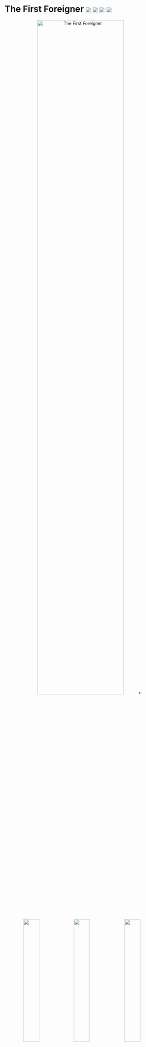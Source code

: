 # The First Foreigner <img src="https://img.shields.io/badge/Unreal%20Engine-0E1128?style=for-the-badge&logo=unrealengine&logoColor=white" align="absmiddle"/> <img src="https://img.shields.io/badge/C++-00599C?style=for-the-badge&logo=cplusplus&logoColor=white" align="absmiddle"/> <img src="https://img.shields.io/badge/GitHub-181717?style=for-the-badge&logo=github&logoColor=white" align="absmiddle"/> <img src="https://img.shields.io/badge/Steam-000000?style=for-the-badge&logo=steam&logoColor=white" align="absmiddle"/>
<p align="center">
  <img src="https://github.com/pwdab/Portfolio/raw/ver-3.0/images/The%20First%20Foreigner/The%20First%20Foreigner.png" alt="The First Foreigner" width="75%">>
	<img src="https://github.com/pwdab/Portfolio/raw/ver-3.0/images/The%20First%20Foreigner/features1.gif" width="32%">
	<img src="https://github.com/pwdab/Portfolio/raw/ver-3.0/images/The%20First%20Foreigner/features2.gif" width="32%">
	<img src="https://github.com/pwdab/Portfolio/raw/ver-3.0/images/The%20First%20Foreigner/features3.gif" width="32%">
</p>

## 🎮 게임 플레이
- **직접 플레이**   
  <img src="https://upload.wikimedia.org/wikipedia/commons/8/83/Steam_icon_logo.svg" width="15" align="absmiddle"/> [Steam](https://store.steampowered.com/app/3634090/The_First_Foreigner/)에서 게임 다운로드 후 실행
- **플레이 영상**   
  <img src="https://upload.wikimedia.org/wikipedia/commons/0/09/YouTube_full-color_icon_%282017%29.svg" width="15" align="absmiddle"/> [YouTube](https://www.youtube.com/watch?v=AIy8zwr5r8M)에서 플레이 영상을 시청할 수 있습니다.

## 📌 프로젝트 소개
- **프로젝트 개요**   
  Unreal Engine으로 제작한 3D 멀티플레이 캐주얼 게임\
  두 명의 플레이어가 번갈아 제시어를 행동이나 사물로 표현하고, 상대가 이를 추리해 맞추는 방식
- **개발 기간**   
  2024.09.10 ~ 2024.12.06 : 리슨 서버 기반 빌드 개발 완료\
  2025.05.17 ~ 2025.06.09 : Online Subsystem 기반 리팩토링 및 Steam 게시 완료
- **개발 상태**   
  Steam 게시 완료 (개발 종료)
- **개발 환경**   
  Unreal 5.2.1\
  Windows 10 (64bit)
- **멤버 구성**   
  기획 및 레벨 디자인 1명\
  프로그래밍 1명

## 🎯 담당 업무
- Unreal Gameplay Framework 기반 **게임 플레이 로직** 구현   
- Replication·RPC 기반 클라이언트–서버 **데이터 동기화 및 명령 처리**   
- Animation Blueprint·AnimInstance·State Machine 기반 캐릭터 **애니메이션 제어**   
- Widget Blueprint 기반 **동적 UI** 제작 및 **데이터 연동**   
- Online Subsystem 기반 **세션 관리** 및 **Steam 게시**

## 🛠 이슈 및 해결 과정
### 캐릭터 시선 Rotator 불일치
- **문제**   
  호스트 캐릭터는 시선 Rotator에 따라 정상적으로 회전\
  하지만 로컬 캐릭터는 시선 Rotator가 적용되지 않고 초기값으로 되돌아가는 현상이 발생   
  <div align="center">
	<img src="images/issues1-1.gif" width="50%">   
  </div>
  
- **원인**   
  AnimInstance::NativeUpdateAnimation()에서 캐릭터 시선의 Rotator를 직접 계산하고 Bone을 회전한 것이 문제\
  AnimInstance 멤버 변수는 동기화 되지 않으므로 로컬에서 변경된 시선 Rotator가 다른 로컬에 전파되지 않음
	<details>
		<summary> <em>코드 펼치기/접기</em></summary>
		
	```C++
	// Before
	void UPS_AnimInstance::NativeUpdateAnimation(float DeltaSeconds)
	{
	  ︙
		// AnimInstance에서 ControlRotation을 직접 계산
		ControlRotation.Roll = -Character->GetControlRotation().Pitch + 90.0f;
		if (ControlRotation.Roll < 0)
		{
		  ControlRotation.Roll += 360.0f;
		}
		ControlRotation.Roll = FMath::Clamp(ControlRotation.Roll, 90 - MAX_ROTATION_ROLL, 90 - MIN_ROTATION_ROLL);
		ControlRotation.Yaw = Character->GetControlRotation().Yaw - 90.0f - Character->GetActorRotation().Yaw;
	  ︙
	}
	```
	</details>

- **해결**   
  로컬 캐릭터의 시선 Rotator가 변경되면 RPC를 통해 서버에 전달하고, 서버가 NetMulticast로 모든 클라이언트에 전파하도록 구조를 변경
	<details>
		<summary> <em>코드 펼치기/접기</em></summary>
		
	```C++
	// After
	void APS_Character::SetHeadRotator(FRotator NewRotator)
	{
	  // 로컬에서 서버로 RPC 요청
		SetHeadRotator_Server(NewRotator);
	}
	
	UFUNCTION(Server, Reliable)
	void SetHeadRotator_Server(FRotator NewRotator);
	
	void APS_Character::SetHeadRotator_Server_Implementation(FRotator NewRotator)
	{
	  // 서버에서 모든 클라이언트로 전파
		SetHeadRotator_Client(NewRotator);
	}
	
	UFUNCTION(NetMulticast, Reliable)
	void SetHeadRotator_Client(FRotator NewRotator);
	
	void APS_Character::SetHeadRotator_Client_Implementation(FRotator NewRotator)
	{
		PS_AnimInstance->SetControlRotation(NewRotator);
	}
	```
	</details>

- **결과**   
  캐릭터의 시선 Rotator가 호스트와 모든 로컬 클라이언트에서 동일하게 동기화되어 자연스러운 시선 처리를 연출   
  <div align="center">
	<img src="images/issues1-2.gif" width="50%">
  </div>
	
### 클라이언트 세션이 초기화되지 않는 현상
- **문제**   
  호스트가 세션을 종료하면, 클라이언트의 세션이 정상적으로 종료되지 않아 존재하지 않는 세션에 접근하는 문제 발생\
  이로 인해 클라이언트는 Find Session 목록을 갱신하지 못하고, 강제로 Host Game을 실행해야만 정상적으로 출력됨   
  <div align="center">
	<img src="images/issues2-1.gif" width="50%">   
  </div>
  
- **원인**   
  호스트가 클라이언트보다 먼저 세션을 종료해 클라이언트에서는 이미 없는 세션을 참조하는 상태가 됨
	<details>
		<summary> <em>코드 펼치기/접기</em></summary>
		
	```C++
	// Before
	void UPS_GameInstance::OnEndSessionComplete(FName SessionName, bool bWasSuccessful)
	{
	  ︙
		// 클라이언트 세션 종료 없이 호스트가 먼저 세션을 종료
		SessionInterface->DestroySession(CurrentSessionName);
	  ︙
	}
	```
	</details>

- **해결**   
  호스트가 세션을 종료하기 전에 모든 클라이언트를 순회하며 RPC를 통해 세션 종료를 요청하도록 변경\
  각 클라이언트는 GameInstance::LeaveSession()을 호출해 스스로 세션을 종료
	<details>
		<summary> <em>코드 펼치기/접기</em></summary>
		
	```C++
	// After
	void UPS_GameInstance::OnEndSessionComplete(FName SessionName, bool bWasSuccessful)
	{
	  ︙
		// 호스트 종료 전 모든 클라이언트에게 세션 종료 요청
		for (FConstPlayerControllerIterator It = World->GetPlayerControllerIterator(); It; ++It)
		{
			APS_PlayerController* PC = Cast<APS_PlayerController>(It->Get());
			if (PC && !PC->IsLocalController())
			{
				PC->Client_OnHostEndSession();
			}
		}

		// 호스트 세션 종료
		SessionInterface->DestroySession(CurrentSessionName);
	  ︙
	}
	
	UFUNCTION(Client, Reliable)
	void Client_OnHostEndSession();
	
	void APS_PlayerController::Client_OnHostEndSession_Implementation()
	{
		if (UPS_GameInstance* PS_GameInstance = Cast<UPS_GameInstance>(GetGameInstance()))
		{
			// 클라이언트 세션 종료
			PS_GameInstance->LeaveSession();
		}
	}
	```
	</details>

- **결과**   
  모든 클라이언트의 세션이 항상 정상적으로 종료되어 Find Session 목록이 정상적으로 출력됨   
  <div align="center">
	<img src="images/issues2-2.gif" width="50%">   
  </div>

### Steam 닉네임이 비정상적으로 출력
- **문제**   
  Find Session 결과에서 유저의 Steam 닉네임이 깨져 정상적인 구분이 불가능   
  <div align="center">
	<img src="images/issues3-1.png" width="50%">   
  </div>
  
- **원인**   
  Steam 닉네임은 한글 등 비-ASCII 문자를 포함할 수 있음\
  Unreal Engine은 닉네임을 UTF-16 기반 FString으로 받아오지만, Online Subsystem의 메타데이터 전송 구간은 ASCII를 전제로 직렬화\
  이 과정에서 UTF-16 → ASCII으로의 변환 손실이 발생하여 닉네임이 깨짐
	<details>
		<summary> <em>코드 펼치기/접기</em></summary>
		
	```C++
	// Before
	void UPS_GameInstance::CreateSession(bool bMakePrivate, const FString& InPassword)
	{
	  ︙
		// 호스트의 닉네임을 FString으로 받아옴
		HostNick = Identity->GetPlayerNickname(*UserId);
	
		// FString을 변환 없이 그대로 SessionSettings에 저장
		SessionSettings->Set(FName("HostName"), HostNick, EOnlineDataAdvertisementType::ViaOnlineServiceAndPing);
	  ︙
	}
	```
	</details>

- **해결**   
  세션 생성시 호스트의 Steam 닉네임을 UTF-8 → Base64 인코딩해 전송\
  클라이언트는 Base64 → UTF-8 → FString 디코딩 과정을 거쳐 깨지지 않은 문자열을 복원
	<details>
		<summary> <em>코드 펼치기/접기</em></summary>
		
	```C++
	// After
	void UPS_GameInstance::CreateSession(bool bMakePrivate, const FString& InPassword)
	{
	  ︙
		// FString을 UTF-8로 변환
		FTCHARToUTF8 Utf8Host(*HostNick);
		
		// UTF-8을 Base64로 변환
		FString EncHost = FBase64::Encode(reinterpret_cast<const uint8*>(Utf8Host.Get()), (uint32)Utf8Host.Length());
		
		// SessionSettings에 저장
		SessionSettings->Set(FName("HostNameB64"), EncHost, EOnlineDataAdvertisementType::ViaOnlineService);
	  ︙
	}
	
	void UPS_GameInstance::OnFindSessionsComplete(bool bWasSuccessful)
	{
	  ︙
		// SessionSettings에서 문자열을 꺼냄
		FString EncHost;
		Settings.Get(FName("HostNameB64"), EncHost);
	
		// Base64를 UTF-8로 변환
		TArray<uint8> HostBytes;
		if (FBase64::Decode(EncHost, HostBytes))
			HostBytes.Add(0);
	
		// UTF-8을 FString으로 변환
		FString DecodedHost = UTF8_TO_TCHAR(reinterpret_cast<const char*>(HostBytes.GetData()));
	  ︙
	}
	```
	</details>

- **결과**   
  ASCII 외 문자를 포함한 Steam 닉네임도 깨지지 않고 정상적으로 출력   
  <div align="center">
	<img src="images/issues3-2.png" width="50%">   
  </div>

## 프로젝트 구조
```plaintext
Source/
├── Project_S/
│   ├── Project_S.h
│   ├── Project_S.cpp                       # 커스텀 로그 카테고리 선언
│   ├── PS_AnimInstance.h
│   ├── PS_AnimInstance.cpp                 # 폰의 상태에 대해 폰의 Transform 및 애님 블루프린트를 제어
│   ├── PS_BaseGrabUp.h
│   ├── PS_BaseGrabUp.cpp                   # 월드에 배치할 수 있는 액터로, 폰이 Grab하면 폰의 시선 방향에 액터가 고정됨
│   ├── PS_BasePickup.h
│   ├── PS_BasePickup.cpp                   # (미사용) 월드에 배치할 수 있는 액터로, 폰이 overlap하면 폰의 손에 무기로 장착됨
│   ├── PS_Character.h
│   ├── PS_Character.cpp                    # 유저가 직접 조종하는 폰으로, 키 바인딩과 같이 유저의 특정 행동에 대해 폰을 제어
│   ├── PS_Enemy.h
│   ├── PS_Enemy.cpp                        # (미사용) AI에 의해 월드를 돌아다니는 폰으로, 유저를 발견하면 추적함
│   ├── PS_GameInstance.h
│   ├── PS_GameInstance.cpp                 # Online Subsystem을 이용해 게임 호스트, 게임 참가를 구현
│   ├── PS_GameMode.h
│   ├── PS_GameMode.cpp                     # 게임의 규칙을 선언하고 게임의 흐름을 제어
│   ├── PS_GameState.h
│   ├── PS_GameState.cpp                    # 게임의 현재 상태를 저장하고 서버와 클라이언트 간에 상태를 동기화
│   ├── PS_Grabable.h                       # PS_BaseGrabUp 클래스의 인터페이스
│   ├── PS_HUD.h
│   ├── PS_HUD.cpp                          # UI와 GameState 간의 상태를 동기화하고 PlayerController의 행동에 대해 UI를 제어
│   ├── PS_Interactable.h                   # (미사용) BP_Interactable 클래스의 인터페이스
│   ├── PS_MainMenuPawn.h
│   ├── PS_MainMenuPawn.cpp                 # 메인 메뉴에 사용하는 폰
│   ├── PS_PlayerController.h
│   ├── PS_PlayerController.cpp             # 유저의 입력을 처리하고 UI와 Session을 관리
│   ├── PS_PlayerState.h
│   ├── PS_PlayerState.cpp                  # 클라이언트의 상태(SelectedWord)를 저장하고 서버와 클라이언트 간에 상태를 동기화
│   ├── PS_TimeUtility.h
│   ├── PS_TimeUtility.cpp                  # 블루프린트의 커스텀 노드를 선언 및 정의
└── └── PS_Words.h                          # DataTable의 Row를 커스텀으로 정의하기 위한 구조체
Content/
├── Blueprints/
│   ├── Grabup/
│   │   ├── BP_Grabup.uasset            # PS_BaseGrabUp을 상속 받는 Base 애셋
│   │   ├── BP_Grabup_*.uasset          # BP_Grabup을 상속 받아 구현한 애셋들
│   ├── Pickup/
│   │   ├── BP_Pickup_Weapon.uasset     # (미사용) PS_BasePickup을 상속 받는 Base 애셋
│   │   ├── BP_Pickup_*.uasset          # (미사용) BP_Pickup_Weapon을 상속 받아 구현한 애셋들
│   ├── UI/
│   │   ├── MainMenu/
│   │   │   ├── WB_MainMenu_*.uasset    # 메인 메뉴에서 사용하는 UI들
│   │   ├── Session/
│   │   │   ├── WB_Session_*.uasset     # 세션 메뉴에서 사용하는 UI들
│   ├── WB_*_HUD.uasset                 # 게임 내에서 사용하는 UI들
├── Inputs/
│   ├── IA_*.uasset                     # 각 Action에 대한 값과 트리거를 설정
└── └── IMC_Default.uasset              # InputAction과 키를 매핑
```

